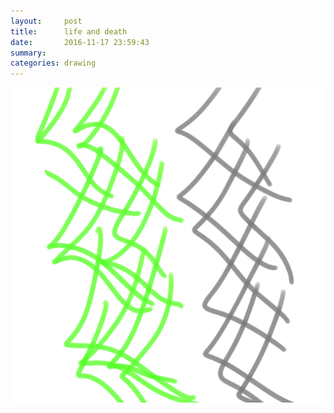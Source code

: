 ```yaml
---
layout:     post
title:      life and death
date:       2016-11-17 23:59:43
summary:    
categories: drawing
---
```

![life and death](/images/diary/life-and-death.png "the equilibrium")
